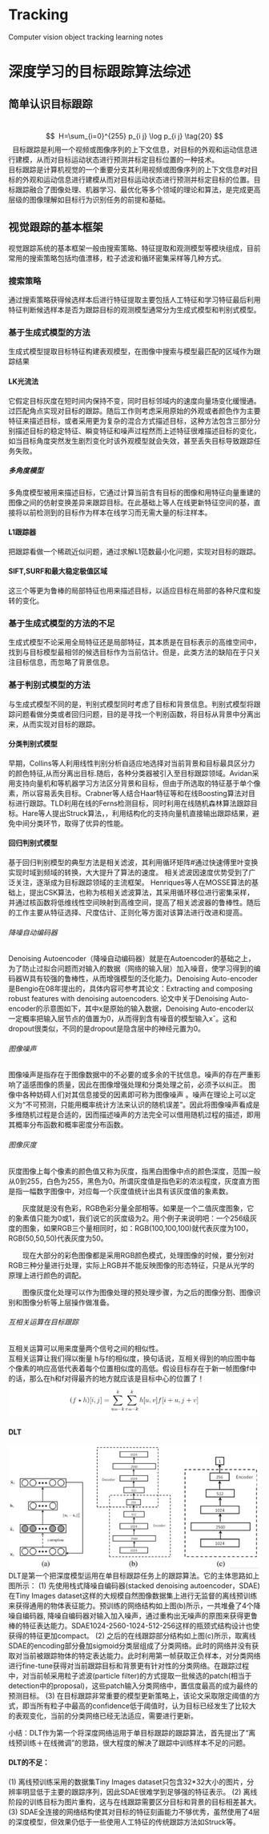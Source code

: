 # Tracking
Computer vision object tracking learning notes
# 深度学习的目标跟踪算法综述
## 简单认识目标跟踪
​$$ 
H=\sum_{i=0}^{255} p_{i j} \log p_{i j} \tag{20}
$$ 
  目标跟踪是利用一个视频或图像序列的上下文信息，对目标的外观和运动信息进行建模，从而对目标运动状态进行预测并标定目标位置的一种技术。  
  目标跟踪是计算机视觉的一个重要分支其利用视频或图像序列的上下文信息#对目标的外观和运动信息进行建模从而对目标运动状态进行预测并标定目标的位置。目标跟踪融合了图像处理、机器学习、最优化等多个领域的理论和算法，是完成更高层级的图像理解如目标行为识别任务的前提和基础。  
## 视觉跟踪的基本框架
  视觉跟踪系统的基本框架一般由搜索策略、特征提取和观测模型等模块组成，目前常用的搜索策略包括均值漂移，粒子滤波和循环密集采样等几种方式。
### 搜索策略
  通过搜索策略获得候选样本后进行特征提取主要包括人工特征和学习特征最后利用特征判断候选样本是否为跟踪目标的观测模型通常分为生成式模型和判别式模型。
### 基于生成式模型的方法
  生成式模型提取目标特征构建表观模型，在图像中搜索与模型最匹配的区域作为跟踪结果
#### LK光流法
它假定目标灰度在短时间内保持不变，同时目标邻域内的速度向量场变化缓慢通。过匹配角点实现对目标的跟踪。随后工作则考虑采用原始的外观或者颜色作为主要特征来描述目标，或者采用更为复杂的混合方式描述目标，这种方法包含三部分分别描述目标的稳定特征、瞬变特征和噪声过程然而上述特征很难描述目标的变化，如当目标角度突然发生剧烈变化时该外观模型就会失效，甚至丢失目标导致跟踪任务失败。
##### 多角度模型
多角度模型被用来描述目标，它通过计算当前含有目标的图像和用特征向量重建的图像之间的仿射变换差异来跟踪目标。在此基础上等人在线更新特征空间的基，直接将以前检测到的目标作为样本在线学习而无需大量的标注样本。
#### L1跟踪器
把跟踪看做一个稀疏近似问题，通过求解L1范数最小化问题，实现对目标的跟踪。
#### SIFT,SURF和最大稳定极值区域
这三个等更为鲁棒的局部特征也用来描述目标，以适应目标在局部的各种尺度和旋转的变化。
### 基于生成式模型的方法的不足
生成式模型不论采用全局特征还是局部特征，其本质是在目标表示的高维空间中，找到与目标模型最相邻的候选目标作为当前估计。但是，此类方法的缺陷在于只关注目标信息，而忽略了背景信息。
### 基于判别式模型的方法
与生成式模型不同的是，判别式模型同时考虑了目标和背景信息。判别式模型将跟踪问题看做分类或者回归问题，目的是寻找一个判别函数，将目标从背景中分离出来，从而实现对目标的跟踪。
#### 分类判别式模型
早期，Collins等人利用线性判别分析自适应地选择对当前背景和目标最具区分力的颜色特征,从而分离出目标.随后，各种分类器被引入至目标跟踪领域。Avidan采用支持向量机和等机器学习方法区分背景和目标，但由于所选取的特征基于单个像素，所以容易丢失目标。Crabner等人结合Haar特征等和在线Boosting算法对目标进行跟踪。TLD利用在线的Ferns检测目标，同时利用在线随机森林算法跟踪目标。Hare等人提出Struck算法，，利用结构化的支持向量机直接输出跟踪结果，避免中间分类环节，取得了优异的性能。
#### 回归判别式模型
基于回归判别模型的典型方法是相关滤波，其利用循环矩阵#通过快速傅里叶变换实现时域到频域的转换，大大提升了算法的速度。 相关滤波因速度优势受到了广泛关注，逐渐成为目标跟踪领域的主流框架。
Henriques等人在MOSSE算法的基础上，提出CSK算法，也称为核相关滤波算法，其采用循环移位进行密集采样，并通过核函数将低维线性空间映射到高维空间，提高了相关滤波器的鲁棒性。随后的工作主要从特征选择、尺度估计、正则化等方面对该算法进行改进和提高。
###### 降噪自动编码器
Denoising Autoencoder（降噪自动编码器）就是在Autoencoder的基础之上，为了防止过拟合问题而对输入的数据（网络的输入层）加入噪音，使学习得到的编码器W具有较强的鲁棒性，从而增强模型的泛化能力。Denoising Auto-encoder是Bengio在08年提出的，具体内容可参考其论文：Extracting and composing robust features with denoising autoencoders.
论文中关于Denoising Auto-encoder的示意图如下，其中x是原始的输入数据，Denoising Auto-encoder以一定概率把输入层节点的值置为0，从而得到含有噪音的模型输入xˆ。这和dropout很类似，不同的是dropout是隐含层中的神经元置为0。
###### 图像噪声
图像噪声是指存在于图像数据中的不必要的或多余的干扰信息。噪声的存在严重影响了遥感图像的质量，因此在图像增强处理和分类处理之前，必须予以纠正。   图像中各种妨碍人们对其信息接受的因素即可称为图像噪声 。噪声在理论上可以定义为“不可预测，只能用概率统计方法来认识的随机误差”。因此将图像噪声看成是多维随机过程是合适的，因而描述噪声的方法完全可以借用随机过程的描述，即用其概率分布函数和概率密度分布函数。
###### 图像灰度
灰度图像上每个像素的颜色值又称为灰度，指黑白图像中点的颜色深度，范围一般从0到255，白色为255，黑色为0。所谓灰度值是指色彩的浓淡程度，灰度直方图是指一幅数字图像中，对应每一个灰度值统计出具有该灰度值的象素数。

　　灰度就是没有色彩，RGB色彩分量全部相等。如果是一个二值灰度图象，它的象素值只能为0或1，我们说它的灰度级为2。用个例子来说明吧：一个256级灰度的图象，如果RGB三个量相同时，如：RGB(100,100,100)就代表灰度为100，RGB(50,50,50)代表灰度为50。

　　现在大部分的彩色图像都是采用RGB颜色模式，处理图像的时候，要分别对RGB三种分量进行处理，实际上RGB并不能反映图像的形态特征，只是从光学的原理上进行颜色的调配。

　　图像灰度化处理可以作为图像处理的预处理步骤，为之后的图像分割、图像识别和图像分析等上层操作做准备。
###### 互相关运算在目标跟踪
互相关运算可以用来度量两个信号之间的相似性。  
互相关运算让我们得以衡量 h与f的相似度，换句话说，互相关得到的响应图中每个像素的响应高低代表着每个位置相似度的高低。假设目标存在于新一帧图像f中的话，那么在h和f对得最齐的地方就应该是目标中心的位置了！
![img1](https://github.com/ChenJian-Jia/Tracking/blob/main/%E4%BA%92%E7%9B%B8%E5%85%B3%E5%AE%9A%E4%B9%89.png)
#### DLT
![img](https://github.com/ChenJian-Jia/Tracking/blob/main/DLT.png)  
DLT是第一个把深度模型运用在单目标跟踪任务上的跟踪算法。它的主体思路如上图所示：
(1) 先使用栈式降噪自编码器(stacked denoising autoencoder，SDAE)在Tiny Images dataset这样的大规模自然图像数据集上进行无监督的离线预训练来获得通用的物体表征能力。预训练的网络结构如上图(b)所示，一共堆叠了4个降噪自编码器, 降噪自编码器对输入加入噪声，通过重构出无噪声的原图来获得更鲁棒的特征表达能力。SDAE1024-2560-1024-512-256这样的瓶颈式结构设计也使获得的特征更加compact。
(2) 之后的在线跟踪部分结构如上图(c)所示，取离线SDAE的encoding部分叠加sigmoid分类层组成了分类网络。此时的网络并没有获取对当前被跟踪物体的特定表达能力。此时利用第一帧获取正负样本，对分类网络进行fine-tune获得对当前跟踪目标和背景更有针对性的分类网络。在跟踪过程中，对当前帧采用粒子滤波(particle filter)的方式提取一批候选的patch(相当于detection中的proposal)，这些patch输入分类网络中，置信度最高的成为最终的预测目标。
(3) 在目标跟踪非常重要的模型更新策略上，该论文采取限定阈值的方式，即当所有粒子中最高的confidence低于阈值时，认为目标已经发生了比较大的表观变化，当前的分类网络已经无法适应，需要进行更新。

小结：DLT作为第一个将深度网络运用于单目标跟踪的跟踪算法，首先提出了“离线预训练＋在线微调”的思路，很大程度的解决了跟踪中训练样本不足的问题。

#### DLT的不足：
(1) 离线预训练采用的数据集Tiny Images dataset只包含32*32大小的图片，分辨率明显低于主要的跟踪序列，因此SDAE很难学到足够强的特征表示。
(2) 离线阶段的训练目标为图片重构，这与在线跟踪需要区分目标和背景的目标相差甚大。
(3) SDAE全连接的网络结构使其对目标的特征刻画能力不够优秀，虽然使用了4层的深度模型，但效果仍低于一些使用人工特征的传统跟踪方法如Struck等。
